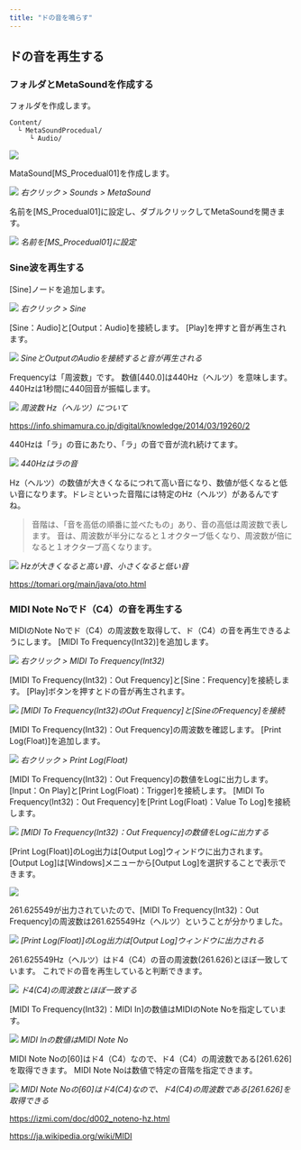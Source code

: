 ```yaml
---
title: "ドの音を鳴らす"
---
```


## ドの音を再生する

### フォルダとMetaSoundを作成する

フォルダを作成します。

```
Content/
  └ MetaSoundProcedual/
     └ Audio/
```

![](/images/books/ue5_metasound_createsound/chapter02_play_c_sound/2022-02-19-16-46-22.png)

MataSound[MS_Procedual01]を作成します。

![](/images/books/ue5_metasound_createsound/chapter02_play_c_sound/2022-02-19-16-47-43.png)
*右クリック > Sounds > MetaSound*

名前を[MS_Procedual01]に設定し、ダブルクリックしてMetaSoundを開きます。

![](/images/books/ue5_metasound_createsound/chapter02_play_c_sound/2022-02-19-16-48-38.png)
*名前を[MS_Procedual01]に設定*

### Sine波を再生する

[Sine]ノードを追加します。

![](/images/books/ue5_metasound_createsound/chapter02_play_c_sound/2022-02-19-16-51-01.png)
*右クリック > Sine*

[Sine：Audio]と[Output：Audio]を接続します。
[Play]を押すと音が再生されます。

![](/images/books/ue5_metasound_createsound/chapter02_play_c_sound/2022-02-19-16-53-42.png)
*SineとOutputのAudioを接続すると音が再生される*

Frequencyは「周波数」です。
数値[440.0]は440Hz（ヘルツ）を意味します。
440Hzは1秒間に440回音が振幅します。

![](/images/books/ue5_metasound_createsound/chapter02_play_c_sound/2022-02-19-16-55-18.png)
*周波数 Hz（ヘルツ）について*

https://info.shimamura.co.jp/digital/knowledge/2014/03/19260/2

440Hzは「ラ」の音にあたり、「ラ」の音で音が流れ続けてます。

![](/images/books/ue5_metasound_createsound/chapter02_play_c_sound/2022-02-19-16-56-24.png)
*440Hzはラの音*

Hz（ヘルツ）の数値が大きくなるにつれて高い音になり、数値が低くなると低い音になります。ドレミといった音階には特定のHz（ヘルツ）があるんですね。

>音階は、「音を高低の順番に並べたもの」あり、音の高低は周波数で表します。
>音は、周波数が半分になると１オクターブ低くなり、周波数が倍になると１オクターブ高くなります。

![](/images/books/ue5_metasound_createsound/chapter02_play_c_sound/2022-02-19-16-57-02.png)
*Hzが大きくなると高い音、小さくなると低い音*

https://tomari.org/main/java/oto.html

### MIDI Note Noでド（C4）の音を再生する

MIDIのNote Noでド（C4）の周波数を取得して、ド（C4）の音を再生できるようにします。
[MIDI To Frequency(Int32)]を追加します。

![](/images/books/ue5_metasound_createsound/chapter02_play_c_sound/2022-02-19-16-57-53.png)
*右クリック > MIDI To Frequency(Int32)*

[MIDI To Frequency(Int32)：Out Frequency]と[Sine：Frequency]を接続します。
[Play]ボタンを押すとドの音が再生されます。

![](/images/books/ue5_metasound_createsound/chapter02_play_c_sound/2022-02-19-16-58-18.png)
*[MIDI To Frequency(Int32)のOut Frequency]と[SineのFrequency]を接続*

[MIDI To Frequency(Int32)：Out Frequency]の周波数を確認します。
[Print Log(Float)]を追加します。

![](/images/books/ue5_metasound_createsound/chapter02_play_c_sound/2022-02-19-16-58-43.png)
*右クリック > Print Log(Float)*

[MIDI To Frequency(Int32)：Out Frequency]の数値をLogに出力します。
[Input：On Play]と[Print Log(Float)：Trigger]を接続します。
[MIDI To Frequency(Int32)：Out Frequency]を[Print Log(Float)：Value To Log]を接続します。

![](/images/books/ue5_metasound_createsound/chapter02_play_c_sound/2022-02-19-16-59-12.png)
*[MIDI To Frequency(Int32)：Out Frequency]の数値をLogに出力する*

[Print Log(Float)]のLog出力は[Output Log]ウィンドウに出力されます。
[Output Log]は[Windows]メニューから[Output Log]を選択することで表示できます。

![](/images/books/ue5_metasound_createsound/chapter02_play_c_sound/2022-02-19-17-06-51.png)

261.625549が出力されていたので、[MIDI To Frequency(Int32)：Out Frequency]の周波数は261.625549Hz（ヘルツ）ということが分かりました。

![](/images/books/ue5_metasound_createsound/chapter02_play_c_sound/2022-02-19-16-59-35.png)
*[Print Log(Float)]のLog出力は[Output Log]ウィンドウに出力される*

261.625549Hz（ヘルツ）はド4（C4）の音の周波数(261.626)とほぼ一致しています。
これでドの音を再生していると判断できます。

![](/images/books/ue5_metasound_createsound/chapter02_play_c_sound/2022-02-19-17-00-02.png)
*ド4(C4)の周波数とほぼ一致する*

[MIDI To Frequency(Int32)：MIDI In]の数値はMIDIのNote Noを指定しています。

![](/images/books/ue5_metasound_createsound/chapter02_play_c_sound/2022-02-19-17-00-22.png)
*MIDI Inの数値はMIDI Note No*

MIDI Note Noの[60]はド4（C4）なので、ド4（C4）の周波数である[261.626]を取得できます。
MIDI Note Noは数値で特定の音階を指定できます。

![](/images/books/ue5_metasound_createsound/chapter02_play_c_sound/2022-02-19-17-00-45.png)
*MIDI Note Noの[60]はド4(C4)なので、ド4(C4)の周波数である[261.626]を取得できる*

https://izmi.com/doc/d002_noteno-hz.html

https://ja.wikipedia.org/wiki/MIDI

